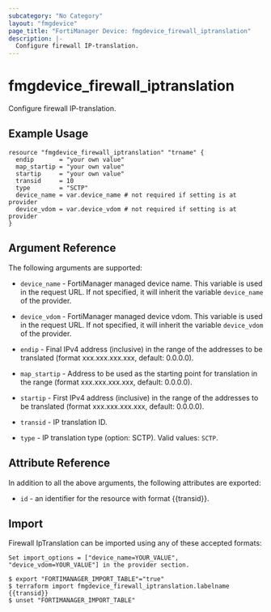 ```yaml
---
subcategory: "No Category"
layout: "fmgdevice"
page_title: "FortiManager Device: fmgdevice_firewall_iptranslation"
description: |-
  Configure firewall IP-translation.
---
```


# fmgdevice_firewall_iptranslation
Configure firewall IP-translation.

## Example Usage

```hcl
resource "fmgdevice_firewall_iptranslation" "trname" {
  endip       = "your own value"
  map_startip = "your own value"
  startip     = "your own value"
  transid     = 10
  type        = "SCTP"
  device_name = var.device_name # not required if setting is at provider
  device_vdom = var.device_vdom # not required if setting is at provider
}
```

## Argument Reference


The following arguments are supported:

* `device_name` - FortiManager managed device name. This variable is used in the request URL. If not specified, it will inherit the variable `device_name` of the provider.
* `device_vdom` - FortiManager managed device vdom. This variable is used in the request URL. If not specified, it will inherit the variable `device_vdom` of the provider.

* `endip` - Final IPv4 address (inclusive) in the range of the addresses to be translated (format xxx.xxx.xxx.xxx, default: 0.0.0.0).
* `map_startip` - Address to be used as the starting point for translation in the range (format xxx.xxx.xxx.xxx, default: 0.0.0.0).
* `startip` - First IPv4 address (inclusive) in the range of the addresses to be translated (format xxx.xxx.xxx.xxx, default: 0.0.0.0).
* `transid` - IP translation ID.
* `type` - IP translation type (option: SCTP). Valid values: `SCTP`.



## Attribute Reference

In addition to all the above arguments, the following attributes are exported:
* `id` - an identifier for the resource with format {{transid}}.

## Import

Firewall IpTranslation can be imported using any of these accepted formats:
```
Set import_options = ["device_name=YOUR_VALUE", "device_vdom=YOUR_VALUE"] in the provider section.

$ export "FORTIMANAGER_IMPORT_TABLE"="true"
$ terraform import fmgdevice_firewall_iptranslation.labelname {{transid}}
$ unset "FORTIMANAGER_IMPORT_TABLE"
```

